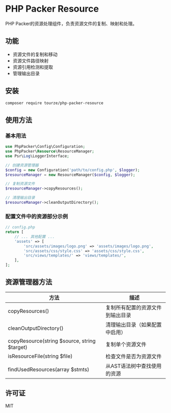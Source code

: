 # PHP Packer Resource

PHP Packer的资源处理组件，负责资源文件的复制、映射和处理。

## 功能

- 资源文件的复制和移动
- 资源文件路径映射
- 资源引用检测和提取
- 管理输出目录

## 安装

```bash
composer require tourze/php-packer-resource
```

## 使用方法

### 基本用法

```php
use PhpPacker\Config\Configuration;
use PhpPacker\Resource\ResourceManager;
use Psr\Log\LoggerInterface;

// 创建资源管理器
$config = new Configuration('path/to/config.php', $logger);
$resourceManager = new ResourceManager($config, $logger);

// 复制资源文件
$resourceManager->copyResources();

// 清理输出目录
$resourceManager->cleanOutputDirectory();
```

### 配置文件中的资源部分示例

```php
// config.php
return [
    // ... 其他配置 ...
    'assets' => [
        'src/assets/images/logo.png' => 'assets/images/logo.png',
        'src/assets/css/style.css' => 'assets/css/style.css',
        'src/views/templates/' => 'views/templates/',
    ],
];
```

## 资源管理器方法

| 方法 | 描述 |
|------|------|
| copyResources() | 复制所有配置的资源文件到输出目录 |
| cleanOutputDirectory() | 清理输出目录（如果配置中启用） |
| copyResource(string $source, string $target) | 复制单个资源文件 |
| isResourceFile(string $file) | 检查文件是否为资源文件 |
| findUsedResources(array $stmts) | 从AST语法树中查找使用的资源 |

## 许可证

MIT
